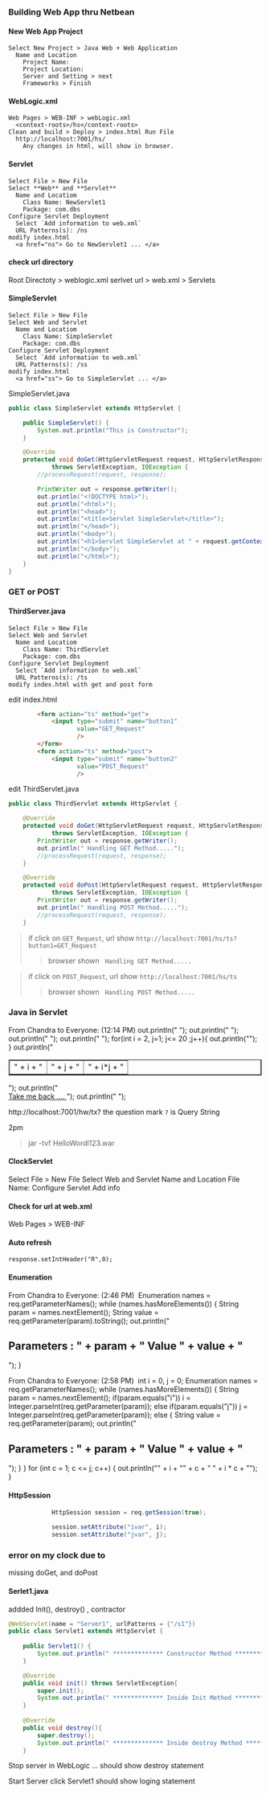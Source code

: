 ### Building Web App thru Netbean
#### New Web App Project
    Select New Project > Java Web + Web Application
      Name and Location
        Project Name: 
        Project Location:
        Server and Setting > next
        Frameworks > Finish

#### WebLogic.xml
    Web Pages > WEB-INF > webLogic.xml
      <context-roots>/hs</context-roots>
    Clean and build > Deploy > index.html Run File
      http://localhost:7001/hs/
        Any changes in html, will show in browser.
        
#### Servlet
    Select File > New File
    Select **Web** and **Servlet**
      Name and Locatiom
        Class Name: NewServlet1
        Package: com.dbs
    Configure Servlet Deployment
      Select `Add information to web.xml`
      URL Patterns(s): /ns
    modify index.html
      <a href="ns"> Go to NewServlet1 ... </a>

#### check url directory
  Root Directoty 
      > weblogic.xml
  serlvet url
      > web.xml > Servlets 

#### SimpleServlet
    Select File > New File
    Select Web and Servlet
      Name and Locatiom
        Class Name: SimpleServlet
        Package: com.dbs
    Configure Servlet Deployment
      Select `Add information to web.xml`
      URL Patterns(s): /ss
    modify index.html
      <a href="ss"> Go to SimpleServlet ... </a>
      
SimpleServlet.java
``` java
public class SimpleServlet extends HttpServlet {

    public SimpleServlet() {
        System.out.println("This is Constructor");
    }

    @Override
    protected void doGet(HttpServletRequest request, HttpServletResponse response)
            throws ServletException, IOException {
        //processRequest(request, response);

        PrintWriter out = response.getWriter();
        out.println("<!DOCTYPE html>");
        out.println("<html>");
        out.println("<head>");
        out.println("<title>Servlet SimpleServlet</title>");
        out.println("</head>");
        out.println("<body>");
        out.println("<h1>Servlet SimpleServlet at " + request.getContextPath() + "</h1>");
        out.println("</body>");
        out.println("</html>");
    }
}
```

### GET or POST
#### ThirdServer.java
    Select File > New File
    Select Web and Servlet
      Name and Locatiom
        Class Name: ThirdServlet
        Package: com.dbs
    Configure Servlet Deployment
      Select `Add information to web.xml`
      URL Patterns(s): /ts
    modify index.html with get and post form

edit index.html
``` html
        <form action="ts" method="get">
            <input type="submit" name="button1"
                   value="GET_Request" 
                   />
        </form>
        <form action="ts" method="post">
            <input type="submit" name="button2"
                   value="POST_Request" 
                   />
```      

edit ThirdServlet.java
``` java
public class ThirdServlet extends HttpServlet {

    @Override
    protected void doGet(HttpServletRequest request, HttpServletResponse response)
            throws ServletException, IOException {
        PrintWriter out = response.getWriter();
        out.println(" Handling GET Method.....");
        //processRequest(request, response);
    }

    @Override
    protected void doPost(HttpServletRequest request, HttpServletResponse response)
            throws ServletException, IOException {
        PrintWriter out = response.getWriter();
        out.println(" Handling POST Method.....");
        //processRequest(request, response);
    }
```

> if click on `GET_Request`, url show `http://localhost:7001/hs/ts?button1=GET_Request`
>>    browser shown ` Handling GET Method.....`
    
> if click on `POST_Request`, url show `http://localhost:7001/hs/ts`
>>    browser shown ` Handling POST Method.....`

### Java in Servlet
From Chandra to Everyone: (12:14 PM)
out.println(" <html>");
            out.println(" <head> <title> Third Servlet </title> </head>");
            out.println(" <body>");
            out.println(" <table border='2'>");
            for(int i = 2, j=1; j<= 20 ;j++){
                out.println("<tr><td>" +  i  +  "</td><td>" + j + " </td> <td> " + i*j + "</td></tr>");
            }
            out.println(" </table>");
            out.println(" <br> <a href='index.html'> Take me back .... </a> ");
            out.println(" </body></html>");

http://localhost:7001/hw/tx?
the question mark `?` is Query String

2pm

> jar -tvf HelloWordl123.war



#### ClockServlet
Select File > New File
Select Web and Servlet
Name and Location
File Name:
Configure Servlet
Add info

#### Check for url at web.xml
Web Pages > WEB-INF

#### Auto refresh
`response.setIntHeader("R",0);`

#### Enumeration
From Chandra to Everyone: (2:46 PM) 
 Enumeration <String> names = req.getParameterNames(); while (names.hasMoreElements()) { String param = names.nextElement(); String value = req.getParameter(param).toString(); out.println("<h2> Parameters : " + param + " Value " + value + "</h2>"); }

From Chandra to Everyone: (2:58 PM)  int i = 0, j = 0; Enumeration <String> names = req.getParameterNames(); while (names.hasMoreElements()) { String param = names.nextElement(); if(param.equals("i")) i = Integer.parseInt(req.getParameter(param));                 else if(param.equals("j")) j = Integer.parseInt(req.getParameter(param)); else { String value = req.getParameter(param); out.println("<h2> Parameters : " + param + " Value " + value + "</h2>"); } } for (int c = 1; c <= j; c++) { out.println("<tr><td>" + i + "</td><td>" + c + " </td> <td> " + i * c + "</td></tr>"); } 

#### HttpSession
``` java
            HttpSession session = req.getSession(true);
            
            session.setAttribute("ivar", i);
            session.setAttribute("jvar", j);
```

### error on my clock due to 
missing doGet, and doPost

#### Serlet1.java
addded Init(), destroy() , contractor 

``` java
@WebServlet(name = "Server1", urlPatterns = {"/s1"})
public class Servlet1 extends HttpServlet {
    
    public Servlet1() {
        System.out.println(" ************** Constructor Method ************** ");
    }

    @Override
    public void init() throws ServletException{
        super.init();
        System.out.println(" ************** Inside Init Method ************** ");
    }
    
    @Override
    public void destroy(){
        super.destroy();
        System.out.println(" ************** Inside destroy Method ************** ");
    }            
```

Stop server in WebLogic …
	should show destroy statement

Start Server
	click Servlet1
	should show loging statement

